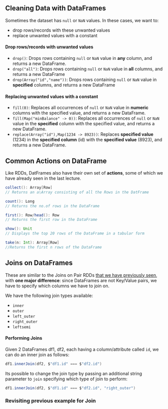 ## Cleaning Data with DataFrames

Sometimes the dataset has `null` or `NaN` values. In these cases, we want to:

* drop rows/records with these unwanted values
* replace unwanted values with a constant

#### Drop rows/records with unwanted values 

* `drop()`: Drops rows containing `null` or `NaN` value in **any** column, and returns a new DataFrame.
* `drop("all")`: Drops rows containing `null` or `NaN` value in **all** columns, and returns a new DataFrame
* `drop(Array("id","name"))`: Drops rows containing `null` or `NaN` value in **specified** columns, and returns a new DataFrame

#### Replacing unwanted values with a constant

* `fill(0)`: Replaces all occurrences of `null` or `NaN` value in **numeric** columns with the specified value, and returns a new DataFrame.
* `fill(Map("minBalance" -> 0))`: Replaces all occurrences of `null` or `NaN` value in the **specified** column with the specified value, and returns a new DataFrame.
* `replace(Array("id"),Map(1234 -> 8923))`: Replaces **specified value** (1234) in the **specified column** (id) with the **specified value** (8923), and returns a new DataFrame.

## Common Actions on DataFrame

Like RDDs, DatFrames also have their own set of **actions**, some of which we have already seen in the last lecture.

```scala
collect(): Array[Row]
// Returns an a\Array consisting of all the Rows in the DatFrame

count(): Long
// Returns the no.of rows in the DataFrame

first(): Row/head(): Row
// Returns the first row in the DataFrame

show(): Unit
// Displays the top 20 rows of the DataFrame in a tabular form 

take(n: Int): Array[Row]
//Returns the first n rows of the DataFrame
```

## Joins on DataFrames

These are similar to the Joins on Pair RDDs [that we have previously seen](https://github.com/rohitvg/scala-spark-4/wiki/Joins), with **one major difference**: since DataFrames are not Key/Value pairs, we have to specify which columns we have to join on.

We have the following join types available:

* `inner`
* `outer`
* `left_outer`
* `right_outer`
* `leftsemi`

#### Performing Joins

Given 2 DataFrames df1, df2, each having a column/attribute called `id`, we can do an inner join as follows:

```scala
df1.innerJoin(df2, $"df1.id" === $"df2.id")
```

Its possible to change the join type by passing an additional string parameter to `join` specifying which type of join to perform:

```scala
df1.innerJoin(df2, $"df1.id" === $"df2.id", "right_outer")
```

### Revisiting previous example for Join

